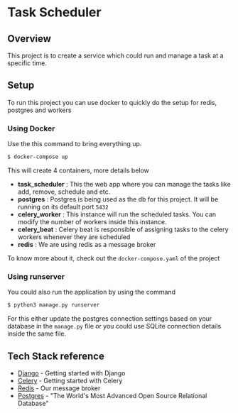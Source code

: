 # Task Scheduler
## Overview
This project is to create a service which could run and  manage a task at a specific time.

## Setup
To run this project you can use docker to quickly do the setup for redis, postgres and workers

### Using Docker
Use the this command to bring everything up.    
```sh
$ docker-compose up
```

This will create 4 containers, more details below
- **task_scheduler** : This the web app where you can manage the tasks like add, remove, schedule and etc.
- **postgres** : Postgres is being used as the db for this project. It will be running on its default port ```5432```
- **celery_worker** : This instance will run the scheduled tasks. You can modify the number of workers inside this instance.
- **celery_beat** : Celery beat is responsible of assigning tasks to the celery workers whenever they are scheduled
- **redis** : We are using redis as a message broker

To know more about it, check out the ```docker-compose.yaml``` of the project

### Using runserver
You could also run the application by using the command
```sh
$ python3 manage.py runserver
```
For this either update the postgres connection settings based on your database in the ```manage.py``` file or you could use SQLite connection details inside the same file.

## Tech Stack reference

* [Django](https://www.djangoproject.com/start/) - Getting started with Django
* [Celery](https://docs.celeryproject.org/en/stable/getting-started/first-steps-with-celery.html) - Getting started with Celery
* [Redis](https://redis.io/) - Our message broker
* [Postgres](https://www.postgresql.org/) - "The World's Most Advanced Open Source Relational Database"
